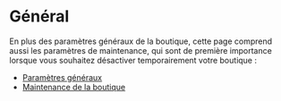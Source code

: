 # Général

En plus des paramètres généraux de la boutique, cette page comprend aussi les paramètres de maintenance, qui sont de première importance lorsque vous souhaitez désactiver temporairement votre boutique :

* [Paramètres généraux](parametres-generaux.md)
* [Maintenance de la boutique](maintenance.md)
